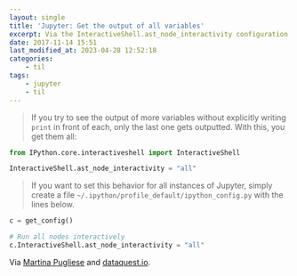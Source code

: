 ```yaml
---
layout: single
title: 'Jupyter: Get the output of all variables'
excerpt: Via the InteractiveShell.ast_node_interactivity configuration variable
date: 2017-11-14 15:51
last_modified_at: 2023-04-28 12:52:18
categories:
    - til
tags:
    - jupyter
    - til
---
```


> If you try to see the output of more variables without explicitly writing `print` in
> front of each, only the last one gets outputted. With this, you get them all:

```python
from IPython.core.interactiveshell import InteractiveShell

InteractiveShell.ast_node_interactivity = "all"
```

> If you want to set this behavior for all instances of Jupyter, simply create a file
> `~/.ipython/profile_default/ipython_config.py` with the lines below.

```python
c = get_config()

# Run all nodes interactively
c.InteractiveShell.ast_node_interactivity = "all"
```

Via [Martina Pugliese](https://web.archive.org/web/20200915133315/https://martinapugliese.github.io/tech/jupyter-customise/)
and [dataquest.io](https://www.dataquest.io/blog/jupyter-notebook-tips-tricks-shortcuts/).
